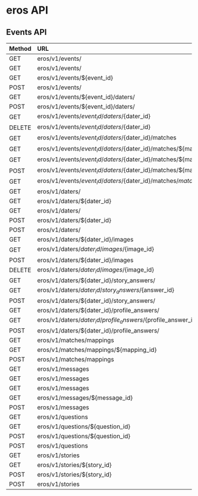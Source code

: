 # eros API

## Events API


| Method | URL       | Response                      | Payload     | Query Param |
|-------|:-----------|:----------------------------- |:------------| :-----------|
| GET | eros/v1/events/ | ListTO<Event> | None | None |
| GET | eros/v1/events/ | Event | None | next_event={true|false} |
| GET | eros/v1/events/${event_id} | Event | None | None |
| POST | eros/v1/events/ | Event | Event | None |
| GET | eros/v1/events/${event_id}/daters/ | ListTO<Dater> | None | None |
| POST | eros/v1/events/${event_id}/daters/ | Dater | Dater | None |
| GET | eros/v1/events/${event_id}/daters/${dater_id} | Dater | None | None |
| DELETE | eros/v1/events/${event_id}/daters/${dater_id} | None | None | None |
| GET | eros/v1/events/${event_id}/daters/${dater_id}/matches | ListTO<DaterMatchTO> | None | None |
| GET | eros/v1/events/${event_id}/daters/${dater_id}/matches/${match_id} | DaterMatchTO | None | None |
| GET | eros/v1/events/${event_id}/daters/${dater_id}/matches/${match_id}/answers | ListTO<EvaluationAnswer> | None | None |
| POST | eros/v1/events/${event_id}/daters/${dater_id}/matches/${match_id}/answers | EvaluationAnswer | EvaluationAnswer | None |
| GET | eros/v1/events/${event_id}/daters/${dater_id}/matches/${match_id}/answers/${answer_id} | EvaluationAnswer | None | None |
| GET | eros/v1/daters/ | ListTO<Dater> | None | None |
| GET | eros/v1/daters/${dater_id} | Dater | None | None |
| GET | eros/v1/daters/ | Dater | None | email={true|fale} |
| POST | eros/v1/daters/${dater_id} | Dater | Dater | None |
| POST | eros/v1/daters/ | Dater | Dater | None |
| GET | eros/v1/daters/${dater_id}/images | ListTO<Image> | None | None |
| GET | eros/v1/daters/${dater_id}/images/${image_id} | Image | None | None |
| POST | eros/v1/daters/${dater_id}/images | Image | Image | None |
| DELETE | eros/v1/daters/${dater_id}/images/${image_id} | None | None | None |
| GET | eros/v1/daters/${dater_id}/story_answers/ | ListTO<StoryAnswer> | None | None |
| GET | eros/v1/daters/${dater_id}/story_answers/${answer_id} | StoryAnswer | None | None |
| POST | eros/v1/daters/${dater_id}/story_answers/ | StoryAnswer | StoryAnswer | None |
| GET | eros/v1/daters/${dater_id}/profile_answers/ | ListTO<ProfileAnswer> | None | None |
| GET | eros/v1/daters/${dater_id}/profile_answers/${profile_answer_id} | ProfileAnswer | None | None |
| POST | eros/v1/daters/${dater_id}/profile_answers/ | ProfileAnswer | ProfileAnswer | None |
| GET | eros/v1/matches/mappings | ListTO<MatchMapping> | None | None |
| GET | eros/v1/matches/mappings/${mapping_id} | MatchMapping | None | None |
| POST | eros/v1/matches/mappings | MatchMapping | MatchMapping | None |
| GET | eros/v1/messages | ListTO<Message> | None | None |
| GET | eros/v1/messages | ListTO<Message> | None | from=${from_dater_id}&to=${to_dater_id}|
| GET | eros/v1/messages | ListTO<Message> | None | from=${from_dater_id}&to=${to_dater_id}&$(messagesReceived) |
| GET | eros/v1/messages/${message_id} | Message | None | None |
| POST | eros/v1/messages | Message | Message | None |
| GET | eros/v1/questions | ListTO<Question> | None | None |
| GET | eros/v1/questions/${question_id} | Question | None | None |
| POST | eros/v1/questions/${question_id} | Question | Question | None |
| POST | eros/v1/questions | Question | Question | None |
| GET | eros/v1/stories | ListTO<Story> | None | None |
| GET | eros/v1/stories/${story_id} | Story | None | None |
| POST | eros/v1/stories/${story_id} | Story | Story | None |
| POST | eros/v1/stories | Story | Story | None |

